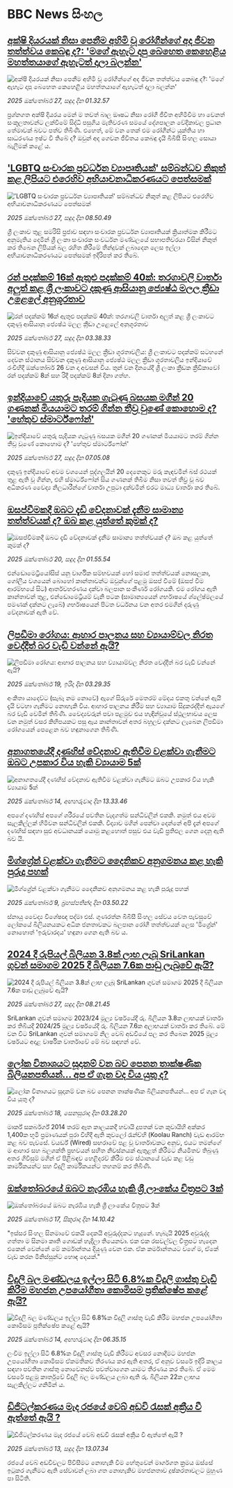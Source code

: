 # BBC News සිංහල## [අක්ෂි දියරයක් නිසා පෙනීම අහිමි වූ රෝගීන්ගේ අද ජීවන තත්ත්වය කෙබඳු ද?: 'මගේ ඇහැට දාපු බෙහෙත කෙහෙළිය මහත්තයාගේ ඇහැටත් දාලා බලන්න'](https://www.bbc.com/sinhala/articles/c5yj96zz8qzo?at_medium=RSS&at_campaign=rss?at_campaign=githubrss)![අක්ෂි දියරයක් නිසා පෙනීම අහිමි වූ රෝගීන්ගේ අද ජීවන තත්ත්වය කෙබඳු ද?: 'මගේ ඇහැට දාපු බෙහෙත කෙහෙළිය මහත්තයාගේ ඇහැටත් දාලා බලන්න'](https://ichef.bbci.co.uk/ace/ws/240/cpsprodpb/a6fe/live/17827150-9d29-11f0-8d30-39a07caee29f.png)_2025 ඔක්තෝබර් 27, සඳුදා දින 01.32.57_ප්‍රශ්නගත අක්ෂි දියරය මෙන් ම තවත් බාල ඖෂධ නිසා රෝගී ජීවිත අහිමිවීම හා වෙනත් සංකූලතාවන්ට ලක්වීමේ සිද්ධි පසුගිය මැතිවරණ සමයේ දේශපාලන වේදිකාවල ප්‍රධාන තේමාවක් බවට පත්ව තිබිණි.
එහෙත්, මේ වන තෙක් එම රෝගීන්ට යුක්තිය හා සාධරණය ඉෂ්ට වී තිබේ ද? ඔවුන් අද ගෙවන ජීවිතය කෙබඳු දැයි‍ බීබීසී සිංහල සොයා බැලීමක් කළේ ය.## ['LGBTQ සංචාරක ප්‍රවර්ධන ව්‍යාපෘතියක්' සම්බන්ධව නිකුත් කළ ලිපියට එරෙහිව අභියාචනාධිකරණයට පෙත්සමක්](https://www.bbc.com/sinhala/articles/cm2w0wweeepo?at_medium=RSS&at_campaign=rss?at_campaign=githubrss)!['LGBTQ සංචාරක ප්‍රවර්ධන ව්‍යාපෘතියක්' සම්බන්ධව නිකුත් කළ ලිපියට එරෙහිව අභියාචනාධිකරණයට පෙත්සමක්](https://ichef.bbci.co.uk/ace/ws/240/cpsprodpb/8974/live/39e15c70-b30e-11f0-86d7-1f99098a746f.jpg)_2025 ඔක්තෝබර් 27, සඳුදා දින 08.50.49_ශ්‍රී ලංකාව තුළ සමරිසි ප්‍රජාව සඳහා සංචාරක ප්‍රවර්ධන ව්‍යාපෘතියක් ක්‍රියාත්මක කිරීමට අනුමැතිය දෙමින් ශ්‍රී ලංකා සංචාරක සංවර්ධන මණ්ඩලයේ සභාපතිවරයා විසින් නිකුත් කර තිබෙන ලිපියක් බල රහිත කිරීමේ තීන්දුවක් ලබාදෙන ලෙස ඉල්ලා අභියාචනාධිකරණයට පෙත්සමක් ඉදිරිපත් කර තිබේ.## [රන් පදක්කම් 16ක් ඇතුළු පදක්කම් 40ක්: තරගාවලි වාර්තා අලුත් කළ ශ්‍රී ලංකාවට දකුණු ආසියානු ජ්‍යෙෂ්ඨ මලල ක්‍රීඩා උළෙලේ අනුශූරතාව](https://www.bbc.com/sinhala/articles/cn97jvd4ejxo?at_medium=RSS&at_campaign=rss?at_campaign=githubrss)![රන් පදක්කම් 16ක් ඇතුළු පදක්කම් 40ක්: තරගාවලි වාර්තා අලුත් කළ ශ්‍රී ලංකාවට දකුණු ආසියානු ජ්‍යෙෂ්ඨ මලල ක්‍රීඩා උළෙලේ අනුශූරතාව](https://ichef.bbci.co.uk/ace/ws/240/cpsprodpb/bd1f/live/d5b36e50-b2e0-11f0-aa13-0b0479f6f42a.jpg)_2025 ඔක්තෝබර් 27, සඳුදා දින 03.38.33_සිව්වන දකුණු ආසියානු ජ්‍යෙෂ්ඨ මලල ක්‍රීඩා ශූරතාවලිය: ශ්‍රී ලංකාවට පදක්කම් සටහනේ දෙවන ස්ථානය
සිව්වන දකුණු ආසියානු ජ්‍යෙෂ්ඨ මලල ක්‍රීඩා ශූරතාවලිය ඉන්දියාවේ රංචිහිදී ඔක්තෝබර් 26 වන දා අවසන් විය. තුන් වන දිනයේදී ශ්‍රී ලංකා ක්‍රීඩක ක්‍රීඩිකාවෝ රන් පදක්කම් 8ක් සහ රිදී පදක්කම් 8ක් දිනා ගත්හ.## [ඉන්දියාවේ යතුරු පැදියක ගැටුණු බසයක මගීන් 20 ගණනක් මියයාමට තරම් ගින්න තීව්‍ර වුණේ කොහොම ද? 'හේතුව ස්මාර්ට්ෆෝන්'](https://www.bbc.com/sinhala/articles/c04gdrd06x6o?at_medium=RSS&at_campaign=rss?at_campaign=githubrss)![ඉන්දියාවේ යතුරු පැදියක ගැටුණු බසයක මගීන් 20 ගණනක් මියයාමට තරම් ගින්න තීව්‍ර වුණේ කොහොම ද? 'හේතුව ස්මාර්ට්ෆෝන්'](https://ichef.bbci.co.uk/ace/ws/240/cpsprodpb/855f/live/b47c1c20-b1a8-11f0-9cab-2d0a3e089522.jpg)_2025 ඔක්තෝබර් 27, සඳුදා දින 07.05.08_දකුණු ඉන්දියාවේ අවම වශයෙන් පුද්ගලයින් 20 දෙනෙකුට මරු කැඳවමින් බස් රථයක් තුළ ඇති වූ ගින්න, එහි ස්මාර්ට්ෆෝන් සිය ගණනක් තිබීම නිසා තවත් තීව්‍ර වූ බව අධිකරණ වෛද්‍ය නිලධාරීන්ගේ වාර්තා උපුටා දක්වමින් එරට මාධ්‍ය වාර්තා කර තිබේ.## [ඔසප්වීමකදී ඔබට දැඩි වේදනාවක් දැනීම සාමාන්‍ය තත්ත්වයක් ද? ඔබ කළ යුත්තේ කුමක් ද?](https://www.bbc.com/sinhala/articles/c6204ke44e3o?at_medium=RSS&at_campaign=rss?at_campaign=githubrss)![ඔසප්වීමකදී ඔබට දැඩි වේදනාවක් දැනීම සාමාන්‍ය තත්ත්වයක් ද? ඔබ කළ යුත්තේ කුමක් ද?](https://ichef.bbci.co.uk/ace/ws/240/cpsprodpb/6d51/live/1093b1a0-ab30-11f0-a94b-bd0a0d9557d9.jpg)_2025 ඔක්තෝබර් 20, සඳුදා දින 01.55.54_එන්ඩොමෙට්‍රියෝසිස් යනු වාර්ගික සම්භවයක් හෝ සමාජ තත්ත්වයක් නොසලකා, ගෝලීය වශයෙන් බොහෝ කාන්තාවන්ට ඔවුන්ගේ පළමු ඔසප් වීමේ (ඔසප් වීම ආරම්භයේ සිට) ආර්තවහරණය දක්වා බලපාන සංකීර්ණ රෝගයකි. එම රෝගය ඇති කාන්තාවන් තුළ, එන්ඩොමෙට්‍රියම් වැනි පටක (සාමාන්‍යයෙන් ගර්භාෂයේ ශ්ලේෂ්මලයේ පමණක් දක්නට ලැබේ) ගර්භාෂයෙන් පිටත වර්ධනය වන අතර එමගින් දරුණු වේදනාවක් ඇති වේ.## [ලිපඩීමා රෝගය: ආහාර පාලනය සහ ව්‍යායාම්වල නිරත වෙද්දීත් බර වැඩි වන්නේ ඇයි?](https://www.bbc.com/sinhala/articles/cm2705n6e31o?at_medium=RSS&at_campaign=rss?at_campaign=githubrss)![ලිපඩීමා රෝගය: ආහාර පාලනය සහ ව්‍යායාම්වල නිරත වෙද්දීත් බර වැඩි වන්නේ ඇයි?](https://ichef.bbci.co.uk/ace/ws/240/cpsprodpb/86a1/live/f5cd5d00-ab2d-11f0-aa13-0b0479f6f42a.jpg)_2025 ඔක්තෝබර් 19, ඉරිදා දින 03.29.35_අංකිතා යාදෙව්ට (සැබෑ නම නොවේ) ඇගේ සිරුරේ මෙතරම් මේදය එකතු වන්නේ ඇයි දැයි වටහා ගැනීමට නොහැකි විය.
ආහාර පාලනය කිරීම සහ ව්‍යායාම සිදුකරද්දීත් ඇයගේ බර වැඩි වෙමින් තිබිණි.
වෛද්‍යවරුන් පවා පළමුව එය හැඳින්වූයේ ස්ථූලභාවය ලෙස වන නමුත් වසර කිහිපයකට පසු ඇය කාන්තාවන් අතර බහුලව දක්නට ලැබෙන ලිපඩීමා රෝගයෙන් පෙළෙන බව හඳුනාගෙන තිබිණි.## [අනාගතයේදී දණහිස් වේදනාව ඇතිවීම වළක්වා ගැනීමට ඔබට උපකාර විය හැකි ව්‍යායාම 5ක්](https://www.bbc.com/sinhala/articles/cwyp7plpglro?at_medium=RSS&at_campaign=rss?at_campaign=githubrss)![අනාගතයේදී දණහිස් වේදනාව ඇතිවීම වළක්වා ගැනීමට ඔබට උපකාර විය හැකි ව්‍යායාම 5ක්](https://ichef.bbci.co.uk/ace/ws/240/cpsprodpb/6af6/live/77233e50-a058-11f0-928c-71dbb8619e94.jpg)_2025 ඔක්තෝබර් 14, අඟහරුවාදා දින 13.33.46_අපගේ දණහිස් අපගේ ශරීරයේ පවතින වැදගත්ම සන්ධිවලින් එකකි. නමුත් එය අවම සැලකිල්ලක් හිමිවන සන්ධිවලින් එකකි. විද්‍යාව මගින් පෙන්වා දෙන්නේ අපි දැන් අපගේ දණහිස් සඳහා සුළු අවධානයක් යොමු කළහොත් පසුව එය වැඩි ප්‍රතිඵල ගෙන දෙනු ඇති බව යි.## [මිග්ග්‍රේන් වළක්වා ගැනීමට දෛනිකව අනුගමනය කළ හැකි පුරුදු පහක්](https://www.bbc.com/sinhala/articles/c237xmen7yno?at_medium=RSS&at_campaign=rss?at_campaign=githubrss)![මිග්ග්‍රේන් වළක්වා ගැනීමට දෛනිකව අනුගමනය කළ හැකි පුරුදු පහක්](https://ichef.bbci.co.uk/ace/ws/240/cpsprodpb/d56e/live/78dc6300-a2a8-11f0-b741-177e3e2c2fc7.jpg)_2025 ඔක්තෝබර් 9, බ්‍රහස්පතින්දා දින 03.50.22_ස්නායු වෛද්‍ය විශේෂඥ පද්මා එස්. ගුණරත්න බීබීසී සිංහල සේවය වෙත පැවසුවේ ලෝකයේ බිලියනයකට අධික ජනතාවකට බලපාන රෝගී තත්ත්වයක් ලෙස 'මිග්‍රේන්' නොහොත් 'ඉරුවාරදය' හඳුනා ගෙන ඇති බව ය.## [2024 දී රුපියල් බිලියන 3.8ක් ලාභ ලැබූ SriLankan ගුවන් සමාගම 2025 දී බිලියන 7.6ක පාඩු ලැබුවේ ඇයි?](https://www.bbc.com/sinhala/articles/cgjd5dq0n8lo?at_medium=RSS&at_campaign=rss?at_campaign=githubrss)![2024 දී රුපියල් බිලියන 3.8ක් ලාභ ලැබූ SriLankan ගුවන් සමාගම 2025 දී බිලියන 7.6ක පාඩු ලැබුවේ ඇයි?](https://ichef.bbci.co.uk/ace/ws/240/cpsprodpb/94c5/live/10563ab0-af26-11f0-b9f9-e5c1839c872f.jpg)_2025 ඔක්තෝබර් 27, සඳුදා දින 08.21.45_SriLankan ගුවන් සමාගම 2023/24 මූල්‍ය වර්ෂයේදී රු. බිලියන 3.8ක ලාභයක් වාර්තා කර තිබියදී 2024/25 මූල්‍ය වර්ෂයේදී රු. බිලියන 7.6ක අලාභයක් වාර්තා කර තිබේ. මේ වන විට SriLankan ගුවන් සමාගමේ නිල වෙබ් අඩවියේ පල කර තිබෙන 2025 මූල්‍ය වර්ෂයට අදාළ වාර්ෂික වාර්තාවේ මේ බව සඳහන් වේ.## [ලෝක විනාශයට සූදානම් වන බව පෙනන තාක්ෂණික බිලියනපතියන්... අප ඒ ගැන වද විය යුතු ද?](https://www.bbc.com/sinhala/articles/clygzz35eweo?at_medium=RSS&at_campaign=rss?at_campaign=githubrss)![ලෝක විනාශයට සූදානම් වන බව පෙනන තාක්ෂණික බිලියනපතියන්... අප ඒ ගැන වද විය යුතු ද?](https://ichef.bbci.co.uk/ace/ws/240/cpsprodpb/2abb/live/00b3aff0-9f88-11f0-928c-71dbb8619e94.jpg)_2025 ඔක්තෝබර් 18, සෙනසුරාදා දින 03.28.20_මාර්ක් සකර්බර්ග් 2014 තරම් ඈත කාලයකදී හවායි දූපතක් වන කුවායිහි අක්කර 1,400ක භූමි ප්‍රමාණයක් පුරා විහිදී ඇති කුවලෝ රෑන්ච්හි (Koolau Ranch) වැඩ ආරම්භ කළ බව පැවසේ. වයර්ඩ් (Wired) සඟරාවේ පළ වූ වාර්තාවකට අනුව, එයට තමන්ගේ ම ආහාර සහ බලශක්ති ප්‍රභවයන් සහිත නිවස්නයක් ඇතුළත් කිරීමට නියමිතව තිබුණු අතර  ගිවිසුම් මගින් ඒ පිළිබඳව හෙළිදරව් කිරීම එම ස්ථානයේ වැඩ කළ වඩු කාර්මිකයන්ට සහ විදුලි කාර්මිකයන්ට තහනම් කර තිබිණි.## [ඔක්තෝබරයේ ඔබට නැරඹිය හැකි ශ්‍රී ලාංකේය චිත්‍රපට 3ක්](https://www.bbc.com/sinhala/articles/c8x1p2n7z17o?at_medium=RSS&at_campaign=rss?at_campaign=githubrss)![ඔක්තෝබරයේ ඔබට නැරඹිය හැකි ශ්‍රී ලාංකේය චිත්‍රපට 3ක්](https://ichef.bbci.co.uk/ace/ws/240/cpsprodpb/eb1b/live/52c72fb0-ab59-11f0-b03c-d3cc69fd9896.jpg)_2025 ඔක්තෝබර් 17, සිකුරාදා දින 14.10.42_"ඉස්සර සිංහල සිනමාවේ එකයි දෙකයි අවුරුද්දකට හැදුනේ. හැබැයි 2025 අවුරුද්ද ගත්තා ම සිනමා කෘති ගොඩක් හැදිලා තියෙනවා. එක එක රසවල්වල චිත්‍රපට හැදෙන එකෙන් වෙන්නේ මේ කර්මාන්තය දියුණු වෙන එක. ඒක කර්මාන්තයට වගේ ම, ඒකේ වැඩ කරන මිනිස්සුන්ට හොඳ දෙයක්."## [විදුලි බල මණ්ඩලය ඉල්ලා සිටි 6.8%ක විදුලි ගාස්තු වැඩි කිරීම මහජන උපයෝගීතා කොමිසම ප්‍රතික්ෂේප කළේ ඇයි?](https://www.bbc.com/sinhala/articles/c1wl711v71qo?at_medium=RSS&at_campaign=rss?at_campaign=githubrss)![විදුලි බල මණ්ඩලය ඉල්ලා සිටි 6.8%ක විදුලි ගාස්තු වැඩි කිරීම මහජන උපයෝගීතා කොමිසම ප්‍රතික්ෂේප කළේ ඇයි?](https://ichef.bbci.co.uk/ace/ws/240/cpsprodpb/35c3/live/324cc100-a8c5-11f0-b0df-05ea5e3542cc.jpg)_2025 ඔක්තෝබර් 14, අඟහරුවාදා දින 06.35.15_ලංවිම ඉල්ලා සිටි 6.8%ක විදුලි ගාස්තු වැඩි කිරීමට අවසර නොදීමට මහජන උපයෝගීතා කොමිසම ඒකමතිකව තීරණය කර ඇති අතර, ඒ අනුව වසරේ ඉදිරි කාලය සඳහා පවතින ගාස්තු නොවෙනස්ව පවත්වාගෙන යාමට තීරණය කර තිබේ. ඒ මෙම වසරේ පළමු කාර්තුවේ විදුලි බල මණ්ඩලය ලබා ඇති රු. බිලියන 22ක ලාභය සැලකිල්ලට ගනිමින් ය.## [ඩිජිටල්කරණය මැද රජයේ වෙබ් අඩවි රැසක් අක්‍රීය වී ඇත්තේ ඇයි ?](https://www.bbc.com/sinhala/articles/c1lq5evr89go?at_medium=RSS&at_campaign=rss?at_campaign=githubrss)![ඩිජිටල්කරණය මැද රජයේ වෙබ් අඩවි රැසක් අක්‍රීය වී ඇත්තේ ඇයි ?](https://ichef.bbci.co.uk/ace/ws/240/cpsprodpb/da4b/live/b5fa3ec0-a833-11f0-928c-71dbb8619e94.jpg)_2025 ඔක්තෝබර් 13, සඳුදා දින 13.07.34_රජයේ වෙබ් අඩවිවලට පිවිසීමට නොහැකි වීම හේතුවෙන් මාර්ගගත ක්‍රමය ඔස්සේ ඉටුකර ගැනීමට ඇති සේවාවන් ලබා ගත නොහැකිව මහජනතාව දුෂ්කරතාවලට මුහුණ පා සිටිති.